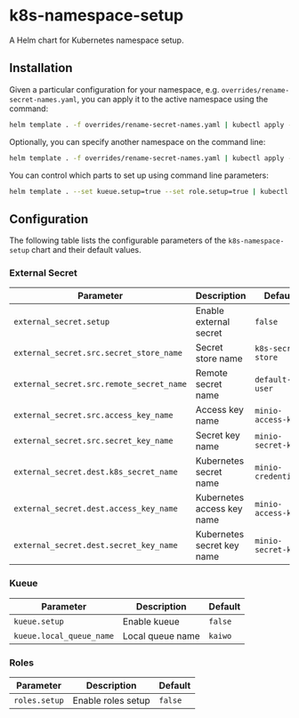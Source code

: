 # k8s-namespace-setup

A Helm chart for Kubernetes namespace setup.

## Installation

Given a particular configuration for your namespace, e.g. `overrides/rename-secret-names.yaml`, you can apply it to the active namespace using the command:

```sh
helm template . -f overrides/rename-secret-names.yaml | kubectl apply -f -
```

Optionally, you can specify another namespace on the command line:

```sh
helm template . -f overrides/rename-secret-names.yaml | kubectl apply -n <NAMESPACE> -f -
```

You can control which parts to set up using command line parameters:

```sh
helm template . --set kueue.setup=true --set role.setup=true | kubectl apply -f -
```

## Configuration

The following table lists the configurable parameters of the `k8s-namespace-setup` chart and their default values.

### External Secret

| Parameter                                      | Description                                      | Default                        |
|------------------------------------------------|--------------------------------------------------|--------------------------------|
| `external_secret.setup`                        | Enable external secret                           | `false`                        |
| `external_secret.src.secret_store_name`        | Secret store name                                | `k8s-secret-store`             |
| `external_secret.src.remote_secret_name`       | Remote secret name                               | `default-user`                 |
| `external_secret.src.access_key_name`          | Access key name                                  | `minio-access-key`             |
| `external_secret.src.secret_key_name`          | Secret key name                                  | `minio-secret-key`             |
| `external_secret.dest.k8s_secret_name`         | Kubernetes secret name                           | `minio-credentials`            |
| `external_secret.dest.access_key_name`         | Kubernetes access key name                       | `minio-access-key`             |
| `external_secret.dest.secret_key_name`         | Kubernetes secret key name                       | `minio-secret-key`             |

### Kueue

| Parameter                                      | Description                                      | Default                        |
|------------------------------------------------|--------------------------------------------------|--------------------------------|
| `kueue.setup`                                  | Enable kueue                                     | `false`                        |
| `kueue.local_queue_name`                       | Local queue name                                 | `kaiwo`                        |

### Roles

| Parameter                                      | Description                                      | Default                        |
|------------------------------------------------|--------------------------------------------------|--------------------------------|
| `roles.setup`                                  | Enable roles setup                               | `false`                        |
